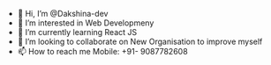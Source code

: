 - 👋 Hi, I’m @Dakshina-dev
- 👀 I’m interested in Web Developmeny
- 🌱 I’m currently learning React JS
- 💞️ I’m looking to collaborate on New Organisation to improve myself
- 📫 How to reach me Mobile: +91- 9087782608


<!---
Dakshina-dev/Dakshina-dev is a ✨ special ✨ repository because its `README.md` (this file) appears on your GitHub profile.
You can click the Preview link to take a look at your changes.
--->
